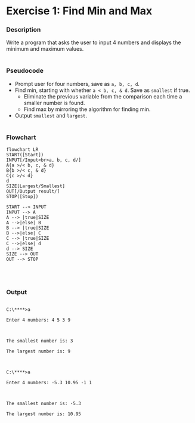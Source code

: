# Exercise 1: Find Min and Max
### Description
Write a program that asks the user to input 4 numbers and displays the minimum and maximum values.
<br/><br/>
### Pseudocode
- Prompt user for four numbers, save as `a, b, c, d`.
- Find min, starting with whether `a < b, c, & d`. Save as `smallest` if true.
  - Eliminate the previous variable from the comparison each time a smaller number is found.
  - Find max by mirroring the algorithm for finding min.
- Output `smallest` and `largest`.
<br/><br/>
### Flowchart
```mermaid
flowchart LR
START([Start])
INPUT[/Input<br>a, b, c, d/]
A{a >/< b, c, & d}
B{b >/< c, & d}
C{c >/< d}
d
SIZE[Largest/Smallest]
OUT[/Output result/]
STOP([Stop])

START --> INPUT
INPUT --> A
A --> |true|SIZE
A -->|else| B
B --> |true|SIZE
B -->|else| C
C --> |true|SIZE
C -->|else| d
d --> SIZE
SIZE --> OUT
OUT --> STOP
```
<br/><br/>
### Output
```

C:\****>a

Enter 4 numbers: 4 5 3 9

  

The smallest number is: 3

The largest number is: 9

  

C:\****>a

Enter 4 numbers: -5.3 10.95 -1 1

  

The smallest number is: -5.3

The largest number is: 10.95

```
